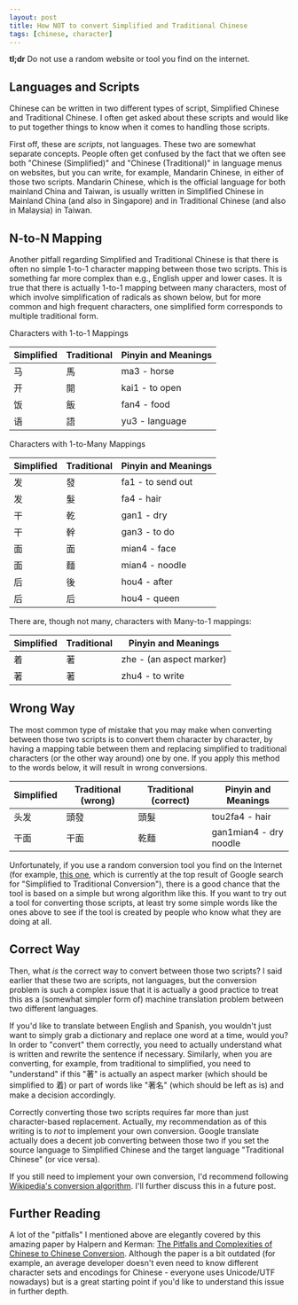 ```yaml
---
layout: post
title: How NOT to convert Simplified and Traditional Chinese
tags: [chinese, character]
---
```


**tl;dr** Do not use a random website or tool you find on the internet.

## Languages and Scripts

Chinese can be written in two different types of script, Simplified Chinese and Traditional Chinese. I often get asked about these scripts and would like to put together things to know when it comes to handling those scripts.

First off, these are *scripts*, not languages. These two are somewhat separate concepts. People often get confused by the fact that we often see both "Chinese (Simplified)" and "Chinese (Traditional)" in language menus on websites, but you can write, for example, Mandarin Chinese, in either of those two scripts. Mandarin Chinese, which is the official language for both mainland China and Taiwan, is usually written in Simplified Chinese in Mainland China (and also in Singapore) and in Traditional Chinese (and also in Malaysia) in Taiwan.

## N-to-N Mapping

Another pitfall regarding Simplified and Traditional Chinese is that there is often no simple 1-to-1 character mapping between those two scripts. This is something far more complex than e.g., English upper and lower cases. It is true that there is actually 1-to-1 mapping between many characters, most of which involve simplification of radicals as shown below, but for more common and high frequent characters, one simplified form corresponds to multiple traditional form.

Characters with 1-to-1 Mappings

| Simplified        | Traditional   |  Pinyin and Meanings |
| ----------------- | ------------- |  ------------------  |
| 马                | 馬             |  ma3 - horse         |
| 开                | 開             |  kai1 - to open      |
| 饭                | 飯             |  fan4 - food         |
| 语                | 語             | yu3 - language       |

Characters with 1-to-Many Mappings

| Simplified        | Traditional   |  Pinyin and Meanings |
| ----------------- | ------------- |  ------------------  |
| 发                | 發             |  fa1 - to send out   |
| 发                | 髮             |  fa4 - hair          |
| 干                | 乾             |  gan1 - dry          |
| 干                | 幹             | gan3 - to do         |
| 面                | 面             | mian4 - face         |
| 面                | 麵             | mian4 - noodle       |
| 后                | 後             | hou4 - after         |
| 后                | 后             | hou4 - queen         |

There are, though not many, characters with Many-to-1 mappings:

 | Simplified        | Traditional   |  Pinyin and Meanings |
| ----------------- | ------------- |  ------------------  |
| 着                | 著             |  zhe - (an aspect marker)   |
| 著                | 著             |  zhu4 - to write      |

## Wrong Way

The most common type of mistake that you may make when converting between those two scripts is to convert them character by character, by having a mapping table between them and replacing simplified to traditional characters (or the other way around) one by one. If you apply this method to the words below, it will result in wrong conversions. 

| Simplified        | Traditional (wrong)   |  Traditional (correct) | Pinyin and Meanings |
| ----------------- | ------------- |  ------------------  | ------------- |
| 头发               | 頭發             | 頭髮             | tou2fa4 - hair  |
| 干面               | 干面             | 乾麵             | gan1mian4 - dry noodle |

Unfortunately, if you use a random conversion tool you find on the Internet (for example, [this one](https://www.chinese-tools.com/tools/converter-simptrad.html), which is currently at the top result of Google search for "Simplified to Traditional Conversion"), there is a good chance that the tool is based on a simple but wrong algorithm like this. If you want to try out a tool for converting those scripts, at least try some simple words like the ones above to see if the tool is created by people who know what they are doing at all.

## Correct Way

Then, what *is* the correct way to convert between those two scripts? I said earlier that these two are scripts, not languages, but the conversion problem is such a complex issue that it is actually a good practice to treat this as a (somewhat simpler form of) machine translation problem between two different languages.

If you'd like to translate between English and Spanish, you wouldn't just want to simply grab a dictionary and replace one word at a time, would you? In order to "convert" them correctly, you need to actually understand what is written and rewrite the sentence if necessary. Similarly, when you are converting, for example, from traditional to simplified, you need to "understand" if this "著" is actually an aspect marker (which should be simplified to 着) or part of words like "著名" (which should be left as is) and make a decision accordingly.

Correctly converting those two scripts requires far more than just character-based replacement. Actually, my recommendation as of this writing is to _not_ to implement your own conversion. Google translate actually does a decent job converting between those two if you set the source language to Simplified Chinese and the target language "Traditional Chinese" (or vice versa).

If you still need to implement your own conversion, I'd recommend following [Wikipedia's conversion algorithm](https://zh.wikipedia.org/wiki/Help:%E4%B8%AD%E6%96%87%E7%BB%B4%E5%9F%BA%E7%99%BE%E7%A7%91%E7%9A%84%E7%B9%81%E7%AE%80%E3%80%81%E5%9C%B0%E5%8C%BA%E8%AF%8D%E5%A4%84%E7%90%86). I'll further discuss this in a future post. 

## Further Reading

A lot of the "pitfalls" I mentioned above are elegantly covered by this amazing paper by Halpern and Kerman: [The Pitfalls and Complexities of Chinese to Chinese Conversion](http://www.cjk.org/cjk/c2c/c2c.pdf). Although the paper is a bit outdated (for example, an average developer doesn't even need to know different character sets and encodings for Chinese - everyone uses Unicode/UTF nowadays) but is a great starting point if you'd like to understand this issue in further depth.
 